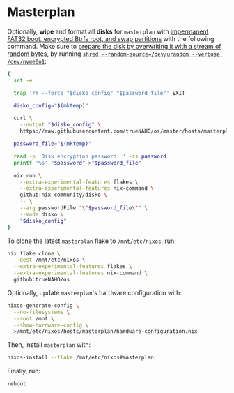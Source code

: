 # Masterplan

Optionally, **wipe** and format all **disks** for `masterplan` with
[impermanent](https://grahamc.com/blog/erase-your-darlings) [FAT32 boot,
encrypted Btrfs root, and swap partitions](disko-config.nix) with the following
command. Make sure to [prepare the disk by overwriting it with a stream of
random
bytes](https://wiki.archlinux.org/title/Data-at-rest_encryption#Preparing_the_disk),
by running [`shred --random-source=/dev/urandom --verbose
/dev/nvme0n1`](https://wiki.archlinux.org/title/Securely_wipe_disk#shred):

```bash
(
  set -e

  trap 'rm --force "$disko_config" "$password_file"' EXIT

  disko_config="$(mktemp)"

  curl \
    --output "$disko_config" \
    https://raw.githubusercontent.com/trueNAHO/os/master/hosts/masterplan/disko-config.nix

  password_file="$(mktemp)"

  read -p 'Disk encryption password: ' -rs password
  printf '%s' "$password" >"$password_file"

  nix run \
    --extra-experimental-features flakes \
    --extra-experimental-features nix-command \
    github:nix-community/disko \
    -- \
    --arg passwordFile "\"$password_file\"" \
    --mode disko \
    "$disko_config"
)
```

To clone the latest `masterplan` flake to `/mnt/etc/nixos`, run:

```bash
nix flake clone \
  --dest /mnt/etc/nixos \
  --extra-experimental-features flakes \
  --extra-experimental-features nix-command \
  github:trueNAHO/os
```

Optionally, update `masterplan`'s hardware configuration with:

```bash
nixos-generate-config \
  --no-filesystems \
  --root /mnt \
  --show-hardware-config \
  >/mnt/etc/nixos/hosts/masterplan/hardware-configuration.nix
```

Then, install `masterplan` with:

```bash
nixos-install --flake /mnt/etc/nixos#masterplan
```

Finally, run:

```bash
reboot
```
